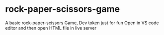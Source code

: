 # rock-paper-scissors-game
A basic rock-paper-scissors Game, Dev token just for fun
Open in VS code editor and then open HTML file in live server
